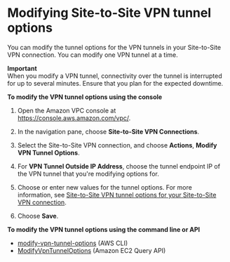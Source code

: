 # Modifying Site\-to\-Site VPN tunnel options<a name="modify-vpn-tunnel-options"></a>

You can modify the tunnel options for the VPN tunnels in your Site\-to\-Site VPN connection\. You can modify one VPN tunnel at a time\.

**Important**  
When you modify a VPN tunnel, connectivity over the tunnel is interrupted for up to several minutes\. Ensure that you plan for the expected downtime\.

**To modify the VPN tunnel options using the console**

1. Open the Amazon VPC console at [https://console\.aws\.amazon\.com/vpc/](https://console.aws.amazon.com/vpc/)\.

1. In the navigation pane, choose **Site\-to\-Site VPN Connections**\.

1. Select the Site\-to\-Site VPN connection, and choose **Actions**, **Modify VPN Tunnel Options**\.

1. For **VPN Tunnel Outside IP Address**, choose the tunnel endpoint IP of the VPN tunnel that you're modifying options for\.

1. Choose or enter new values for the tunnel options\. For more information, see [Site\-to\-Site VPN tunnel options for your Site\-to\-Site VPN connection](VPNTunnels.md)\.

1. Choose **Save**\.

**To modify the VPN tunnel options using the command line or API**
+ [modify\-vpn\-tunnel\-options](https://docs.aws.amazon.com/cli/latest/reference/ec2/modify-vpn-tunnel-options.html) \(AWS CLI\)
+ [ModifyVpnTunnelOptions](https://docs.aws.amazon.com/AWSEC2/latest/APIReference/API_ModifyVpnTunnelOptions.html) \(Amazon EC2 Query API\)